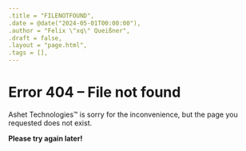 ```yaml
---
.title = "FILENOTFOUND",
.date = @date("2024-05-01T00:00:00"),
.author = "Felix \"xq\" Queißner",
.draft = false,
.layout = "page.html",
.tags = [],
--- 
```

<h1>Error 404 – File not found</h1>

<p>
  Ashet&nbsp;Technologies™ is sorry for the inconvenience, but the page
  you requested does not exist.
</p>

<p>
  <b>Please try again later!</b>
</p>
